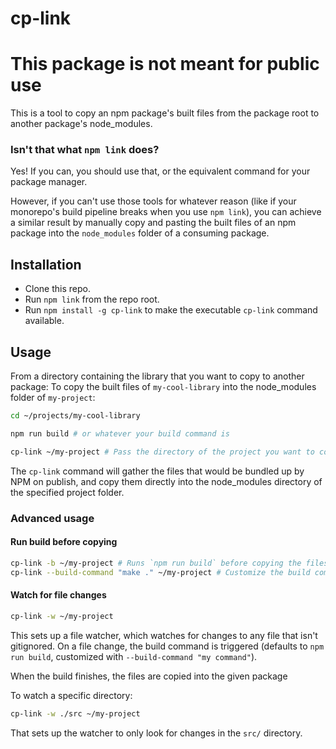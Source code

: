 # cp-link

# This package is not meant for public use

This is a tool to copy an npm package's built files from the package root
to another package's node_modules.

### Isn't that what `npm link` does?
Yes! If you can, you should use that, or the equivalent command for your package manager.

However, if you can't use those tools for whatever reason
(like if your monorepo's build pipeline breaks when you use `npm link`),
you can achieve a similar result by manually copy and pasting the built files of an npm package
into the `node_modules` folder of a consuming package.

## Installation
- Clone this repo.
- Run `npm link` from the repo root.
- Run `npm install -g cp-link` to make the executable `cp-link` command available.

## Usage
From a directory containing the library that you want to copy to another package:
To copy the built files of `my-cool-library` into the node_modules folder of `my-project`:
```bash
cd ~/projects/my-cool-library

npm run build # or whatever your build command is

cp-link ~/my-project # Pass the directory of the project you want to copy the library to
```

The `cp-link` command will gather the files that would be bundled up by NPM on publish,
and copy them directly into the node_modules directory of the specified project folder.

### Advanced usage
#### Run build before copying
```bash
cp-link -b ~/my-project # Runs `npm run build` before copying the files over.
cp-link --build-command "make ." ~/my-project # Customize the build command
```

#### Watch for file changes
```bash
cp-link -w ~/my-project
```
This sets up a file watcher, which watches for changes to any file that isn't gitignored.
On a file change, the build command is triggered
(defaults to `npm run build`, customized with `--build-command "my command"`).

When the build finishes, the files are copied into the given package

To watch a specific directory:
```bash
cp-link -w ./src ~/my-project
```

That sets up the watcher to only look for changes in the `src/` directory.
